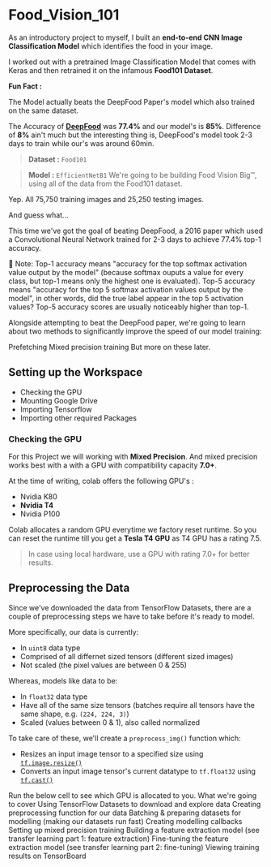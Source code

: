 # Food_Vision_101 

As an introductory project to myself, I built an **end-to-end CNN Image Classification Model** which identifies the food in your image.

I worked out with a pretrained Image Classification Model that comes with Keras and then retrained it on the infamous **Food101 Dataset**.


**Fun Fact :**

The Model actually beats the DeepFood Paper's model which also trained on the same dataset.
 
The Accuracy of [**DeepFood**](https://arxiv.org/abs/1606.05675) was **77.4%** and our model's is **85%**. Difference of **8%** ain't much but the interesting thing is, DeepFood's model took 2-3 days to train while our's was around 60min.

> **Dataset :** `Food101`

> **Model :** `EfficientNetB1`
We're going to be building Food Vision Big™, using all of the data from the Food101 dataset.

Yep. All 75,750 training images and 25,250 testing images.

And guess what...

This time we've got the goal of beating DeepFood, a 2016 paper which used a Convolutional Neural Network trained for 2-3 days to achieve 77.4% top-1 accuracy.

🔑 Note: Top-1 accuracy means "accuracy for the top softmax activation value output by the model" (because softmax ouputs a value for every class, but top-1 means only the highest one is evaluated). Top-5 accuracy means "accuracy for the top 5 softmax activation values output by the model", in other words, did the true label appear in the top 5 activation values? Top-5 accuracy scores are usually noticeably higher than top-1.

Alongside attempting to beat the DeepFood paper, we're going to learn about two methods to significantly improve the speed of our model training:

Prefetching
Mixed precision training
But more on these later.
## **Setting up the Workspace**

* Checking the GPU
* Mounting Google Drive
* Importing Tensorflow
* Importing other required Packages

### **Checking the GPU**

For this Project we will working with **Mixed Precision**. And mixed precision works best with a with a GPU with compatibility capacity **7.0+**.

At the time of writing, colab offers the following GPU's :
* Nvidia K80
* **Nvidia T4**
* Nvidia P100

Colab allocates a random GPU everytime we factory reset runtime. So you can reset the runtime till you get a **Tesla T4 GPU** as T4 GPU has a rating 7.5.

> In case using local hardware, use a GPU with rating 7.0+ for better results.


## **Preprocessing the Data**

Since we've downloaded the data from TensorFlow Datasets, there are a couple of preprocessing steps we have to take before it's ready to model. 

More specifically, our data is currently:

* In `uint8` data type
* Comprised of all differnet sized tensors (different sized images)
* Not scaled (the pixel values are between 0 & 255)

Whereas, models like data to be:

* In `float32` data type
* Have all of the same size tensors (batches require all tensors have the same shape, e.g. `(224, 224, 3)`)
* Scaled (values between 0 & 1), also called normalized

To take care of these, we'll create a `preprocess_img()` function which:

* Resizes an input image tensor to a specified size using [`tf.image.resize()`](https://www.tensorflow.org/api_docs/python/tf/image/resize)
* Converts an input image tensor's current datatype to `tf.float32` using [`tf.cast()`](https://www.tensorflow.org/api_docs/python/tf/cast)

Run the below cell to see which GPU is allocated to you.
What we're going to cover
Using TensorFlow Datasets to download and explore data
Creating preprocessing function for our data
Batching & preparing datasets for modelling (making our datasets run fast)
Creating modelling callbacks
Setting up mixed precision training
Building a feature extraction model (see transfer learning part 1: feature extraction)
Fine-tuning the feature extraction model (see transfer learning part 2: fine-tuning)
Viewing training results on TensorBoard
